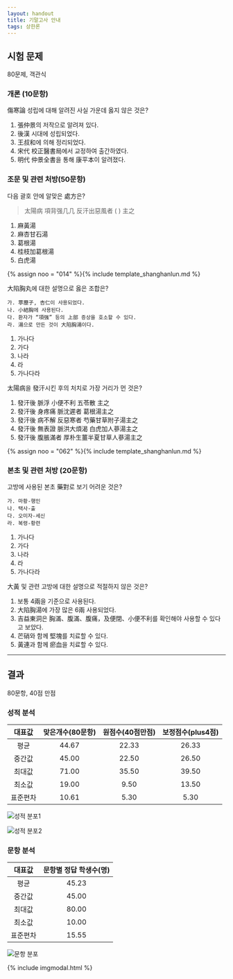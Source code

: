 ```yaml
---
layout: handout
title: 기말고사 안내
tags: 상한론
---
```


## 시험 문제

80문제, 객관식

### 개론 (10문항)

傷寒論 성립에 대해 알려진 사실 가운데 옳지 않은 것은?
1. 張仲景의 저작으로 알려져 있다.
2. 後漢 시대에 성립되었다.
3. 王叔和에 의해 정리되었다.
4. 宋代 校正醫書局에서 교정하여 출간하였다.
5. 明代 仲景全書을 통해 康平本이 알려졌다.

### 조문 및 관련 처방(50문항)

다음 괄호 안에 알맞은 處方은?

> 太陽病 項背强几几 反汗出惡風者 (  ) 主之

1. 麻黃湯
2. 麻杏甘石湯
3. 葛根湯
4. 桂枝加葛根湯
5. 白虎湯

{% assign noo = "014" %}{% include template_shanghanlun.md %}

大陷胸丸에 대한 설명으로 옳은 조합은?

```
가. 葶藶子, 杏仁이 사용되었다.
나. 小結胸에 사용된다.
다. 환자가 “項强” 등의 上部 증상을 호소할 수 있다.
라. 湯으로 만든 것이 大陷胸湯이다.
```

1. 가나다
2. 가다
3. 나라
4. 라
5. 가나다라


太陽病을 發汗시킨 후의 처치로 가장 거리가 먼 것은?
1. 發汗後 脈浮 小便不利 五苓散 主之
2. 發汗後 身疼痛 脈沈遲者 葛根湯主之
3. 發汗後 病不解 反惡寒者 芍藥甘草附子湯主之
4. 發汗後 無表證 脈洪大煩渴 白虎加人蔘湯主之
5. 發汗後 腹脹滿者 厚朴生薑半夏甘草人蔘湯主之

{% assign noo = "062" %}{% include template_shanghanlun.md %}

### 본초 및 관련 처방 (20문항)

고방에 사용된 본초 藥對로 보기 어려운 것은?

```
가. 마황-행인
나. 택사-출
다. 오미자-세신
라. 복령-황련
```

1. 가나다
2. 가다
3. 나라
4. 라
5. 가나다라


大黃 및 관련 고방에 대한 설명으로 적절하지 않은 것은?
1. 보통 4兩을 기준으로 사용된다.
2. 大陷胸湯에 가장 많은 6兩 사용되었다.
3. 吉益東洞은 胸滿、腹滿、腹痛，及便閉、小便不利를 확인해야 사용할 수 있다고 보았다.
4. 芒硝와 함께 堅塊를 치료할 수 있다.
5. 黃連과 함께 瘀血을 치료할 수 있다.

***

## 결과

80문항, 40점 만점

### 성적 분석

| 대표값  | 맞은개수(80문항) | 원점수(40점만점) | 보정점수(plus4점) |
|:------:|:--------:|:---------:|:--------:|
| 평균   | 44.67  | 22.33   | 26.33  |
| 중간값  | 45.00  | 22.50   | 26.50  |
| 최대값  | 71.00  | 35.50   | 39.50  |
| 최소값  | 19.00  | 9.50    | 13.50  |
| 표준편차 | 10.61  | 5.30    | 5.30   |

![성적 분포1]({{site.baseurl}}/img/etc/examination/180620result1.png)

![성적 분포2]({{site.baseurl}}/img/etc/examination/180620result2.png)

### 문항 분석

| 대표값  | 문항별 정답 학생수(명) |
|:------:|:-----------:|
| 평균   | 45.23    |
| 중간값  | 45.00   |
| 최대값  | 80.00   |
| 최소값  | 10.00   |
| 표준편차 | 15.55 |

![문항 분포]({{site.baseurl}}/img/etc/examination/180620result3.png)



{% include imgmodal.html %}

